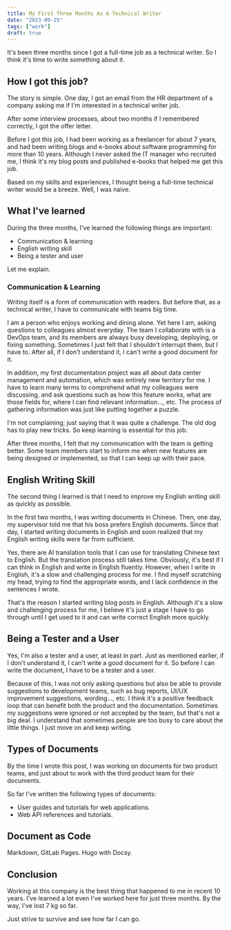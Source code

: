 ```yaml
---
title: My First Three Months As A Technical Writer
date: "2023-09-25"
tags: ["work"]
draft: true
---
```


It's been three months since I got a full-time job as a technical writer. So I think it's time to write something about it.

## How I got this job?

The story is simple. One day, I got an email from the HR department of a company asking me if I'm interested in a technical writer job. 

After some interview processes, about two months if I remembered correctly, I got the offer letter.

Before I got this job, I had been working as a freelancer for about 7 years, and had been writing blogs and e-books about software programming for more than 10 years. Although I never asked the IT manager who recruited me, I think it's my blog posts and published e-books that helped me get this job. 

Based on my skills and experiences, I thought being a full-time technical writer would be a breeze. Well, I was naive.

## What I've learned

During the three months, I've learned the following things are important:

- Communication & learning
- English writing skill
- Being a tester and user

Let me explain.

### Communication & Learning

Writing itself is a form of communication with readers. But before that, as a technical writer, I have to communicate with teams big time.

I am a person who enjoys working and dining alone. Yet here I am, asking questions to colleagues almost everyday. The team I collaborate with is a DevOps team, and its members are always busy developing, deploying, or fixing something. Sometimes I just felt that I shouldn't interrupt them, but I have to. After all, if I don't understand it, I can't write a good document for it.

In addition, my first documentation project was all about data center management and automation, which was entirely new territory for me. I have to learn many terms to comprehend what my colleagues were discussing, and ask questions such as how this feature works, what are those fields for, where I can find relevant information..., etc. The process of gathering information was just like putting together a puzzle. 

I'm not complaining; just saying that it was quite a challenge. The old dog has to play new tricks. So keep learning is essential for this job.

After three months, I felt that my communication with the team is getting better. Some team members start to inform me when new features are being designed or implemented, so that I can keep up with their pace. 

## English Writing Skill

The second thing I learned is that I need to improve my English writing skill as quickly as possible. 

In the first two months, I was writing documents in Chinese. Then, one day, my supervisor told me that his boss prefers English documents. Since that day, I started writing documents in English and soon realized that my English writing skills were far from sufficient. 

Yes, there are AI translation tools that I can use for translating Chinese text to English. But the translation process still takes time. Obviously, it's best if I can think in English and write in English fluently. However, when I write in English, it's a slow and challenging process for me. I find myself scratching my head, trying to find the appropriate words, and I lack confidence in the sentences I wrote.

That's the reason I started writing blog posts in English. Although it's a slow and challenging process for me, I believe it's just a stage I have to go through until I get used to it and can write correct English more quickly.

## Being a Tester and a User

Yes, I'm also a tester and a user, at least in part. Just as mentioned earlier, if I don't understand it, I can't write a good document for it. So before I can write the document, I have to be a tester and a user.

Because of this, I was not only asking questions but also be able to provide suggestions to development teams, such as bug reports, UI/UX improvement suggestions, wording..., etc. I think it's a positive feedback loop that can benefit both the product and the documentation. Sometimes my suggestions were ignored or not accepted by the team, but that's not a big deal. I understand that sometimes people are too busy to care about the little things. I just move on and keep writing.

## Types of Documents

By the time I wrote this post, I was working on documents for two product teams, and just about to work with the third product team for their documents.

So far I've written the following types of documents:

- User guides and tutorials for web applications.
- Web API references and tutorials.

## Document as Code

Markdown, GitLab Pages. Hugo with Docsy.

## Conclusion

Working at this company is the best thing that happened to me in recent 10 years. I've learned a lot even I've worked here for just three months. By the way, I've lost 7 kg so far. 

Just strive to survive and see how far I can go.
